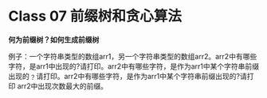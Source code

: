 # Class 07 前缀树和贪心算法

**何为前缀树？如何生成前缀树**

例子：一个字符串类型的数组arr1，另一个字符串类型的数组arr2。arr2中有哪些字符，是arr1中出现的?请打印。arr2中有哪些字符，是作为arr1中某个字符串前缀出现的﹖请打印。arr2中有哪些字符，是作为arr1中某个字符串前缀出现的?请打印 arr2中出现次数最大的前缀。

```java

```

